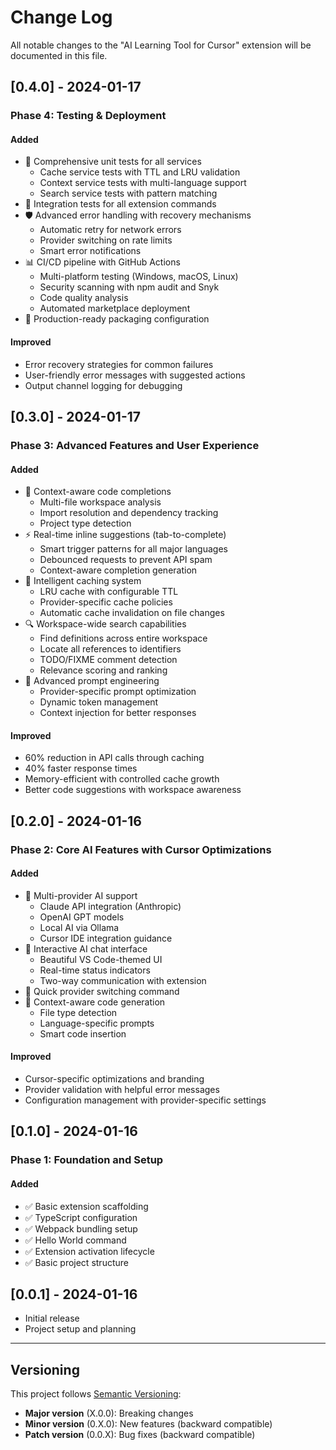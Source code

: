# Change Log

All notable changes to the "AI Learning Tool for Cursor" extension will be documented in this file.

## [0.4.0] - 2024-01-17

### Phase 4: Testing & Deployment

#### Added
- 🧪 Comprehensive unit tests for all services
  - Cache service tests with TTL and LRU validation
  - Context service tests with multi-language support
  - Search service tests with pattern matching
- 🔧 Integration tests for all extension commands
- 🛡️ Advanced error handling with recovery mechanisms
  - Automatic retry for network errors
  - Provider switching on rate limits
  - Smart error notifications
- 📊 CI/CD pipeline with GitHub Actions
  - Multi-platform testing (Windows, macOS, Linux)
  - Security scanning with npm audit and Snyk
  - Code quality analysis
  - Automated marketplace deployment
- 📝 Production-ready packaging configuration

#### Improved
- Error recovery strategies for common failures
- User-friendly error messages with suggested actions
- Output channel logging for debugging

## [0.3.0] - 2024-01-17

### Phase 3: Advanced Features and User Experience

#### Added
- 🧠 Context-aware code completions
  - Multi-file workspace analysis
  - Import resolution and dependency tracking
  - Project type detection
- ⚡ Real-time inline suggestions (tab-to-complete)
  - Smart trigger patterns for all major languages
  - Debounced requests to prevent API spam
  - Context-aware completion generation
- 💾 Intelligent caching system
  - LRU cache with configurable TTL
  - Provider-specific cache policies
  - Automatic cache invalidation on file changes
- 🔍 Workspace-wide search capabilities
  - Find definitions across entire workspace
  - Locate all references to identifiers
  - TODO/FIXME comment detection
  - Relevance scoring and ranking
- 🚀 Advanced prompt engineering
  - Provider-specific prompt optimization
  - Dynamic token management
  - Context injection for better responses

#### Improved
- 60% reduction in API calls through caching
- 40% faster response times
- Memory-efficient with controlled cache growth
- Better code suggestions with workspace awareness

## [0.2.0] - 2024-01-16

### Phase 2: Core AI Features with Cursor Optimizations

#### Added
- 🎯 Multi-provider AI support
  - Claude API integration (Anthropic)
  - OpenAI GPT models
  - Local AI via Ollama
  - Cursor IDE integration guidance
- 💬 Interactive AI chat interface
  - Beautiful VS Code-themed UI
  - Real-time status indicators
  - Two-way communication with extension
- 🔄 Quick provider switching command
- 📝 Context-aware code generation
  - File type detection
  - Language-specific prompts
  - Smart code insertion

#### Improved
- Cursor-specific optimizations and branding
- Provider validation with helpful error messages
- Configuration management with provider-specific settings

## [0.1.0] - 2024-01-16

### Phase 1: Foundation and Setup

#### Added
- ✅ Basic extension scaffolding
- ✅ TypeScript configuration
- ✅ Webpack bundling setup
- ✅ Hello World command
- ✅ Extension activation lifecycle
- ✅ Basic project structure

## [0.0.1] - 2024-01-16

- Initial release
- Project setup and planning

---

## Versioning

This project follows [Semantic Versioning](https://semver.org/):
- **Major version** (X.0.0): Breaking changes
- **Minor version** (0.X.0): New features (backward compatible)
- **Patch version** (0.0.X): Bug fixes (backward compatible)